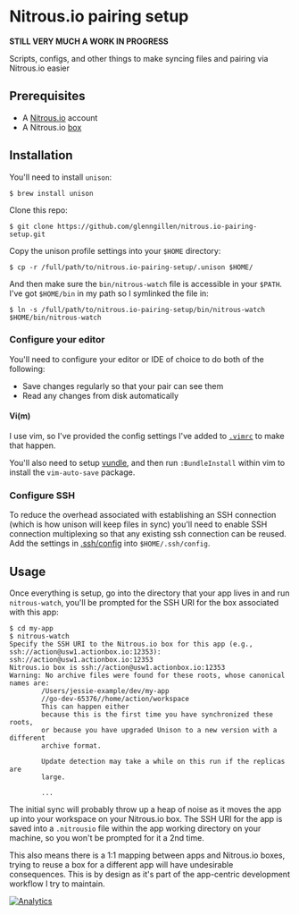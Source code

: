 # Nitrous.io pairing setup

**STILL VERY MUCH A WORK IN PROGRESS**

Scripts, configs, and other things to make syncing files and pairing via Nitrous.io easier

## Prerequisites

* A [Nitrous.io](http://nitrous.io/) account
* A Nitrous.io [box](https://www.nitrous.io/app#/boxes)

## Installation

You'll need to install `unison`:

```term
$ brew install unison
```

Clone this repo:

```term
$ git clone https://github.com/glenngillen/nitrous.io-pairing-setup.git
```

Copy the unison profile settings into your `$HOME` directory:

```term
$ cp -r /full/path/to/nitrous.io-pairing-setup/.unison $HOME/
```

And then make sure the `bin/nitrous-watch` file is accessible in your `$PATH`. I've got `$HOME/bin` in my path so I symlinked the file in:

```term
$ ln -s /full/path/to/nitrous.io-pairing-setup/bin/nitrous-watch $HOME/bin/nitrous-watch
```

### Configure your editor

You'll need to configure your editor or IDE of choice to do both of the following:

* Save changes regularly so that your pair can see them
* Read any changes from disk automatically

#### Vi(m)

I use vim, so I've provided the config settings I've added to [`.vimrc`](https://github.com/glenngillen/nitrous.io-pairing-setup/blob/master/.vimrc) to make that happen.

You'll also need to setup [vundle](https://github.com/gmarik/vundle), and then run `:BundleInstall` within vim to install the `vim-auto-save` package.

### Configure SSH

To reduce the overhead associated with establishing an SSH connection (which is how unison will keep files in sync) you'll need to enable SSH connection multiplexing so that any existing ssh connection can be reused. Add the settings in [.ssh/config](https://github.com/glenngillen/nitrous.io-pairing-setup/blob/master/.ssh/config) into `$HOME/.ssh/config`.

## Usage

Once everything is setup, go into the directory that your app lives in and run `nitrous-watch`, you'll be prompted for the SSH URI for the box associated with this app:

``` term
$ cd my-app
$ nitrous-watch
Specify the SSH URI to the Nitrous.io box for this app (e.g., ssh://action@usw1.actionbox.io:12353):
ssh://action@usw1.actionbox.io:12353
Nitrous.io box is ssh://action@usw1.actionbox.io:12353
Warning: No archive files were found for these roots, whose canonical names are:
        /Users/jessie-example/dev/my-app
        //go-dev-65376//home/action/workspace
        This can happen either
        because this is the first time you have synchronized these roots,
        or because you have upgraded Unison to a new version with a different
        archive format.

        Update detection may take a while on this run if the replicas are
        large.

        ...
```

The initial sync will probably throw up a heap of noise as it moves the app up into your workspace on your Nitrous.io box. The SSH URI for the app is saved into a `.nitrousio` file within the app working directory on your machine, so you won't be prompted for it a 2nd time.

This also means there is a 1:1 mapping between apps and Nitrous.io boxes, trying to reuse a box for a different app will have undesirable consequences. This is by design as it's part of the app-centric development workflow I try to maintain.

[![Analytics](https://ga-beacon.appspot.com/UA-46840117-1/nitrous.io-pairing-setup/readme?pixel)](https://github.com/igrigorik/ga-beacon)
